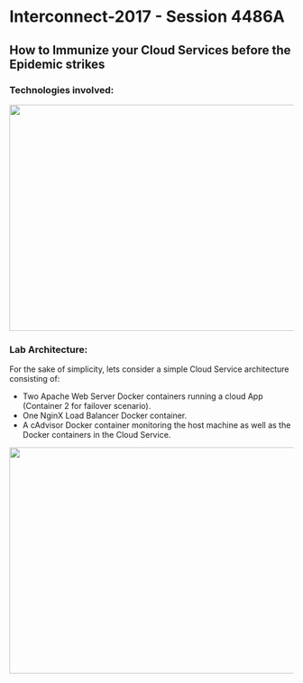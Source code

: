 # Interconnect-2017 - Session 4486A

## How to Immunize your Cloud Services before the Epidemic strikes


### Technologies involved:

<p align="center">
<img src="https://cloud.githubusercontent.com/assets/2295612/23793540/a3d03abe-0540-11e7-9b21-6e82119c94ce.jpg" width="600" height="400">
</p>

### Lab Architecture:

For the sake of simplicity, lets consider a simple Cloud Service architecture consisting of:

* Two Apache Web Server Docker containers running a cloud App (Container 2 for failover scenario).
* One NginX Load Balancer Docker container.
* A cAdvisor Docker container monitoring the host machine as well as the Docker containers in the Cloud Service.

<p align="center">
<img src="https://cloud.githubusercontent.com/assets/2295612/24083037/e87e6ec6-0c8c-11e7-8fa3-cbd15a37f39c.jpg" width="600" height="400">
</p>


